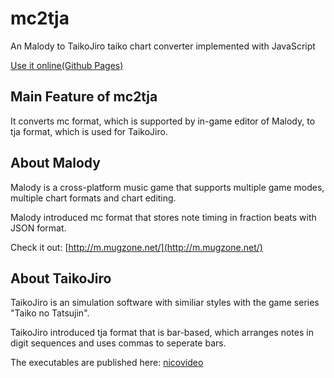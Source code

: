 # mc2tja
An Malody to TaikoJiro taiko chart converter implemented with JavaScript

[Use it online(Github Pages)](https://luicat.github.io/mc2tja/)

## Main Feature of mc2tja
It converts mc format, which is supported by in-game editor of Malody, to tja format, which is used for TaikoJiro.

## About Malody
Malody is a cross-platform music game that supports multiple game modes, multiple chart formats and chart editing.

Malody introduced mc format that stores note timing in fraction beats with JSON format.

Check it out: [http://m.mugzone.net/](http://m.mugzone.net/)

## About TaikoJiro
TaikoJiro is an simulation software with similiar styles with the game series "Taiko no Tatsujin".

TaikoJiro introduced tja format that is bar-based, which arranges notes in digit sequences and uses commas to seperate bars.

The executables are published here: [nicovideo](http://www.nicovideo.jp/watch/sm5463901)


